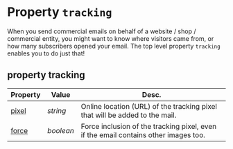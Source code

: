 # Property `tracking`

When you send commercial emails on behalf of a website / shop / commercial entity,
you might want to know where visitors came from, or how many subscribers opened 
your email. The top level property `tracking` enables you to do just that!

## property tracking

| Property | Value | Desc.                                                                                                                                      |
|:---------|-------|--------------------------------------------------------------------------------------------------------------------------------------------|
| [pixel](copernica-docs:ResponsiveEmail/json/property-pixel) | _string_ | Online location (URL) of the tracking pixel that will be added to the mail.          |
| [force](copernica-docs:ResponsiveEmail/json/property-force) | _boolean_ | Force inclusion of the tracking pixel, even if the email contains other images too. |
